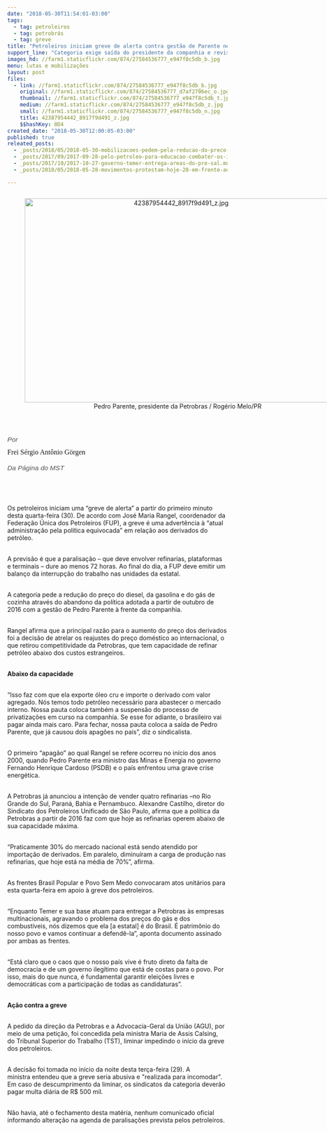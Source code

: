 ```yaml
---
date: "2018-05-30T11:54:01-03:00"
tags:
  - tag: petroleiros
  - tag: petrobrás
  - tag: greve
title: "Petroleiros iniciam greve de alerta contra gestão de Parente nesta quarta-feira\n"
support_line: "Categoria exige saída do presidente da companhia e revisão dos preços de derivados\n"
images_hd: //farm1.staticflickr.com/874/27584536777_e947f8c5db_b.jpg
menu: lutas e mobilizações
layout: post
files:
  - link: //farm1.staticflickr.com/874/27584536777_e947f8c5db_b.jpg
    original: //farm1.staticflickr.com/874/27584536777_d7af2706ec_o.jpg
    thumbnail: //farm1.staticflickr.com/874/27584536777_e947f8c5db_t.jpg
    medium: //farm1.staticflickr.com/874/27584536777_e947f8c5db_z.jpg
    small: //farm1.staticflickr.com/874/27584536777_e947f8c5db_n.jpg
    title: 42387954442_8917f9d491_z.jpg
    $$hashKey: 0D4
created_date: "2018-05-30T12:00:05-03:00"
published: true
releated_posts:
  - _posts/2018/05/2018-05-30-mobilizacoes-pedem-pela-reducao-do-preco-do-diesel-gasolina-e-gas.md
  - _posts/2017/09/2017-09-28-pelo-petroleo-para-educacao-combater-os-inimigos-da-patria.md
  - _posts/2017/10/2017-10-27-governo-temer-entrega-areas-do-pre-sal.md
  - _posts/2018/05/2018-05-28-movimentos-protestam-hoje-28-em-frente-ao-predio-da-petrobras-em-sao-paulo.md

---
```

<div style="text-align:center">
<figure class="image" style="display:inline-block"><img alt="42387954442_8917f9d491_z.jpg" height="467" src="//farm1.staticflickr.com/874/27584536777_e947f8c5db_b.jpg" width="700" />
<figcaption>Pedro Parente, presidente da Petrobras / Rog&eacute;rio Melo/PR</figcaption>
</figure>
</div>

<p>&nbsp;</p>

<p dir="ltr" style="box-sizing: inherit; margin: 0px 0px 11px; font-size: 1.1em; color: rgb(85, 85, 85); font-family: Helvetica, Arial, sans-serif;"><em style="box-sizing: inherit;">Por&nbsp;</em></p>

<address class="author" itemprop="author" rel="author" style="box-sizing: border-box; margin: 0px; padding: 0px; border: 0px; font-style: normal; font-variant-numeric: normal; font-variant-east-asian: normal; font-stretch: normal; font-size: 1rem; line-height: normal; font-family: Merriweather, &quot;Times New Roman&quot;; vertical-align: baseline; color: rgb(26, 26, 26);">Frei S&eacute;rgio Ant&ocirc;nio G&ouml;rgen</address>

<p dir="ltr" style="box-sizing: inherit; margin: 0px 0px 11px; font-size: 1.1em; color: rgb(85, 85, 85); font-family: Helvetica, Arial, sans-serif;"><br style="box-sizing: inherit;" />
<em style="box-sizing: inherit;">Da P&aacute;gina do MST&nbsp;</em></p>

<p dir="ltr" style="box-sizing: inherit; margin: 0px 0px 11px; font-size: 1.1em; color: rgb(85, 85, 85); font-family: Helvetica, Arial, sans-serif;">&nbsp;</p>

<p>&nbsp;</p>

<p>Os petroleiros iniciam uma &ldquo;greve de alerta&rdquo; a partir do primeiro minuto desta quarta-feira (30).&nbsp;De acordo com Jos&eacute; Maria Rangel, coordenador da Federa&ccedil;&atilde;o &Uacute;nica dos Petroleiros (FUP),&nbsp;a greve &eacute; uma advert&ecirc;ncia &agrave; &ldquo;atual administra&ccedil;&atilde;o pela pol&iacute;tica equivocada&rdquo; em rela&ccedil;&atilde;o aos derivados do petr&oacute;leo.</p>

<p><br />
A previs&atilde;o &eacute;&nbsp;que a paralisa&ccedil;&atilde;o &ndash;&nbsp;que deve envolver refinarias, plataformas e terminais &ndash;&nbsp;dure ao menos 72 horas. Ao final do dia, a FUP&nbsp;deve emitir um balan&ccedil;o da interrup&ccedil;&atilde;o do trabalho nas unidades da estatal.&nbsp;</p>

<p><br />
A categoria pede a redu&ccedil;&atilde;o do pre&ccedil;o do diesel, da gasolina e do g&aacute;s de cozinha atrav&eacute;s do abandono da pol&iacute;tica adotada a partir de outubro de 2016 com a gest&atilde;o de Pedro Parente &agrave; frente da companhia.</p>

<p><br />
Rangel afirma que a principal raz&atilde;o para o aumento do pre&ccedil;o dos derivados foi a decis&atilde;o de atrelar os reajustes do pre&ccedil;o dom&eacute;stico ao internacional, o que retirou competitividade da Petrobras, que tem capacidade de refinar petr&oacute;leo abaixo dos custos estrangeiros.</p>

<p><br />
<strong>Abaixo da capacidade</strong></p>

<p><br />
&ldquo;Isso faz com que ela exporte &oacute;leo cru e importe o derivado com valor agregado.&nbsp;N&oacute;s temos todo petr&oacute;leo necess&aacute;rio para abastecer o mercado interno. Nossa pauta coloca tamb&eacute;m a suspens&atilde;o do processo de privatiza&ccedil;&otilde;es em curso na companhia.&nbsp;Se esse for adiante, o brasileiro vai pagar ainda mais caro. Para fechar, nossa pauta coloca a sa&iacute;da de Pedro Parente, que j&aacute; causou dois apag&otilde;es no pa&iacute;s&rdquo;, diz o sindicalista.&nbsp;</p>

<p><br />
O primeiro &ldquo;apag&atilde;o&rdquo; ao qual Rangel&nbsp;se refere ocorreu no in&iacute;cio dos anos 2000, quando Pedro Parente era ministro das Minas e Energia no governo Fernando Henrique Cardoso (PSDB) e o pa&iacute;s enfrentou uma grave crise energ&eacute;tica.&nbsp;</p>

<p><br />
A Petrobras j&aacute; anunciou a inten&ccedil;&atilde;o de vender quatro refinarias &ndash;no Rio Grande do Sul, Paran&aacute;, Bahia e Pernambuco. Alexandre Castilho, diretor do Sindicato dos Petroleiros Unificado de S&atilde;o Paulo, afirma que a pol&iacute;tica da Petrobras a partir de 2016 faz com que hoje as refinarias operem abaixo de sua capacidade m&aacute;xima.&nbsp;</p>

<p><br />
&ldquo;Praticamente 30% do mercado nacional est&aacute; sendo atendido por importa&ccedil;&atilde;o de derivados.&nbsp;Em paralelo, diminu&iacute;ram a carga de produ&ccedil;&atilde;o nas refinarias, que hoje est&aacute; na m&eacute;dia de 70%&rdquo;, afirma.&nbsp;</p>

<p><br />
As frentes Brasil Popular e Povo Sem Medo convocaram atos unit&aacute;rios para esta quarta-feira em apoio &agrave; greve dos petroleiros.&nbsp;</p>

<p><br />
&ldquo;Enquanto Temer e sua base atuam para entregar a Petrobras &agrave;s empresas multinacionais, agravando o problema dos pre&ccedil;os do g&aacute;s e dos combust&iacute;veis, n&oacute;s dizemos que ela [a estatal] &eacute; do Brasil. &Eacute; patrim&ocirc;nio do nosso povo e vamos continuar a defend&ecirc;-la&rdquo;, aponta documento assinado por ambas as frentes.</p>

<p><br />
&ldquo;Est&aacute; claro que o caos que o nosso pa&iacute;s vive &eacute; fruto direto da falta de democracia e de um governo ileg&iacute;timo que est&aacute; de costas para o povo. Por isso, mais do que nunca, &eacute; fundamental garantir elei&ccedil;&otilde;es livres e democr&aacute;ticas com a participa&ccedil;&atilde;o de todas as candidaturas&rdquo;.</p>

<p><br />
<strong>A&ccedil;&atilde;o contra a greve</strong></p>

<p><br />
A pedido da&nbsp;dire&ccedil;&atilde;o da Petrobras e a Advocacia-Geral da Uni&atilde;o (AGU), por meio de uma peti&ccedil;&atilde;o, foi concedida pela ministra Maria de Assis Calsing, do&nbsp;Tribunal Superior do Trabalho (TST), liminar impedindo o in&iacute;cio da greve dos petroleiros.&nbsp;</p>

<p><br />
A decis&atilde;o foi tomada no in&iacute;cio da noite desta ter&ccedil;a-feira (29). A ministra&nbsp;entendeu que&nbsp;a greve seria abusiva e &quot;realizada para incomodar&quot;. Em caso de descumprimento da liminar, os sindicatos da categoria dever&atilde;o pagar multa di&aacute;ria de R$ 500 mil.</p>

<p><br />
N&atilde;o havia, at&eacute; o fechamento desta mat&eacute;ria, nenhum comunicado oficial informando altera&ccedil;&atilde;o na agenda de paralisa&ccedil;&otilde;es&nbsp;prevista pelos petroleiros.&nbsp;</p>
